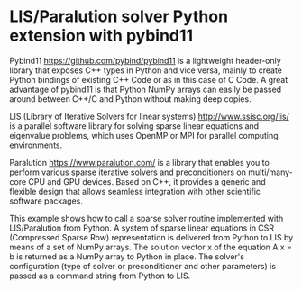LIS/Paralution solver Python extension with pybind11
==============================


Pybind11 https://github.com/pybind/pybind11 is a lightweight header-only library
that exposes C++ types in Python and vice versa, mainly to create Python bindings
of existing C++ Code or as in this case of C Code. A great advantage of pybind11
is that Python NumPy arrays can easily be passed around between C++/C and Python
without making deep copies.

LIS (Library of Iterative Solvers for linear systems) http://www.ssisc.org/lis/
is a parallel software library for solving sparse linear equations and eigenvalue
problems, which uses OpenMP or MPI for parallel computing environments.

Paralution https://www.paralution.com/ is a library that enables you to perform various sparse iterative solvers and preconditioners on multi/many-core CPU and GPU devices. Based on C++, it provides a generic and flexible design that allows seamless integration with other scientific software packages.

This example shows how to call a sparse solver routine implemented with LIS/Paralution from
Python. A system of sparse linear equations in CSR (Compressed Sparse Row)
representation is delivered from Python to LIS by means of a set of NumPy arrays. 
The solution vector x of the equation A x = b is returned as a NumPy array to Python
in place. The solver's configuration (type of solver or preconditioner and other parameters)
is passed as a command string from Python to LIS.

